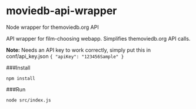 # moviedb-api-wrapper
Node wrapper for themoviedb.org API

API wrapper for film-choosing webapp.  Simplifies themoviedb.org API calls.

**Note:** Needs an API key to work correctly, simply put this in conf/api_key.json `{ "apiKey": "123456Sample" }`

###Install
```
npm install
```

###Run
```
node src/index.js
```
